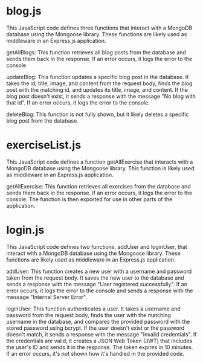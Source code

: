 # blog.js

This JavaScript code defines three functions that interact with a MongoDB database using the Mongoose library. These functions are likely used as middleware in an Express.js application.

getAllBlogs: This function retrieves all blog posts from the database and sends them back in the response. If an error occurs, it logs the error to the console.

updateBlog: This function updates a specific blog post in the database. It takes the id, title, image, and content from the request body, finds the blog post with the matching id, and updates its title, image, and content. If the blog post doesn't exist, it sends a response with the message "No blog with that id". If an error occurs, it logs the error to the console.

deleteBlog: This function is not fully shown, but it likely deletes a specific blog post from the database.

# exerciseList.js

This JavaScript code defines a function getAllExercise that interacts with a MongoDB database using the Mongoose library. This function is likely used as middleware in an Express.js application.

getAllExercise: This function retrieves all exercises from the database and sends them back in the response. If an error occurs, it logs the error to the console.
The function is then exported for use in other parts of the application.

# login.js

This JavaScript code defines two functions, addUser and loginUser, that interact with a MongoDB database using the Mongoose library. These functions are likely used as middleware in an Express.js application.

addUser: This function creates a new user with a username and password taken from the request body. It saves the new user to the database and sends a response with the message "User registered successfully". If an error occurs, it logs the error to the console and sends a response with the message "Internal Server Error".

loginUser: This function authenticates a user. It takes a username and password from the request body, finds the user with the matching username in the database, and compares the provided password with the stored password using bcrypt. If the user doesn't exist or the password doesn't match, it sends a response with the message "Invalid credentials". If the credentials are valid, it creates a JSON Web Token (JWT) that includes the user's ID and sends it in the response. The token expires in 10 minutes. If an error occurs, it's not shown how it's handled in the provided code.
